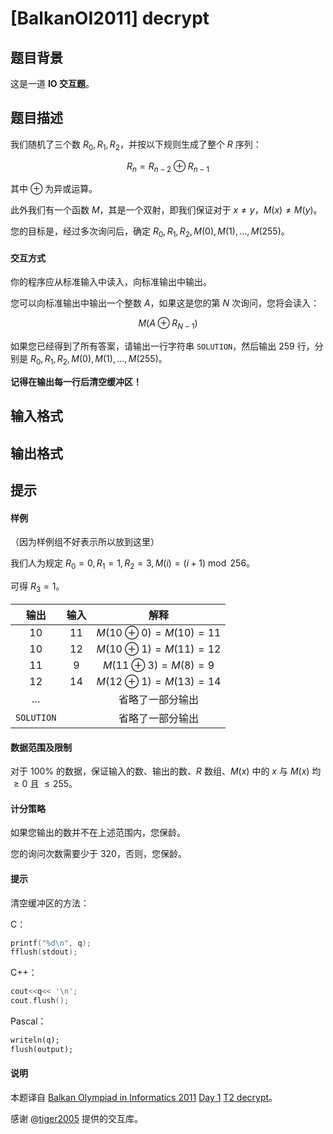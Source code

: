 # [BalkanOI2011] decrypt

## 题目背景

这是一道 **IO 交互题**。

## 题目描述

我们随机了三个数 $R_0,R_1,R_2$，并按以下规则生成了整个 $R$ 序列：

$$R_n=R_{n-2}\oplus R_{n-1}$$

其中 $\oplus$ 为异或运算。

此外我们有一个函数 $M$，其是一个双射，即我们保证对于 $x\not=y$，$M(x)\not=M(y)$。

您的目标是，经过多次询问后，确定 $R_0,R_1,R_2,M(0),M(1),\ldots,M(255)$。

#### 交互方式
你的程序应从标准输入中读入，向标准输出中输出。

您可以向标准输出中输出一个整数 $A$，如果这是您的第 $N$ 次询问，您将会读入：

$$M(A\oplus R_{N-1})$$

如果您已经得到了所有答案，请输出一行字符串 `SOLUTION`，然后输出 $259$ 行，分别是 $R_0,R_1,R_2,M(0),M(1),\ldots,M(255)$。

**记得在输出每一行后清空缓冲区！**

## 输入格式



## 输出格式



## 提示

#### 样例
（因为样例组不好表示所以放到这里）

我们人为规定 $R_0=0,R_1=1,R_2=3,M(i)=(i+1)\bmod 256$。

可得 $R_3=1$。

| 输出 | 输入 | 解释 |
| :-: | :-: | :-: |
| $10$ | $11$ | $M(10\oplus 0)=M(10)=11$ |
| $10$ | $12$ | $M(10\oplus 1)=M(11)=12$ |
| $11$ | $9$ | $M(11\oplus 3)=M(8)=9$ |
| $12$ | $14$ | $M(12\oplus 1)=M(13)=14$ |
| … |  | 省略了一部分输出 |
| ``SOLUTION`` |  | 省略了一部分输出 |

#### 数据范围及限制
对于 $100\%$ 的数据，保证输入的数、输出的数、$R$ 数组、$M(x)$ 中的 $x$ 与 $M(x)$ 均 $\ge 0$ 且 $\le 255$。

#### 计分策略
如果您输出的数并不在上述范围内，您保龄。

您的询问次数需要少于 $320$，否则，您保龄。

#### 提示
清空缓冲区的方法：

C：

```c
printf("%d\n", q);
fflush(stdout); 
```

C++：
```cpp
cout<<q<< '\n';
cout.flush();
```

Pascal：
```pascal
writeln(q);
flush(output);
```

#### 说明
本题译自 [Balkan Olympiad in Informatics 2011](http://www.boi2011.ro/boi2011/) [Day 1](http://www.boi2011.ro/boi2011/?pagina=probleme) [T2 decrypt](http://www.boi2011.ro/resurse/tasks/decrypt.pdf)。

感谢 @[tiger2005](https://www.luogu.com.cn/user/60864) 提供的交互库。
